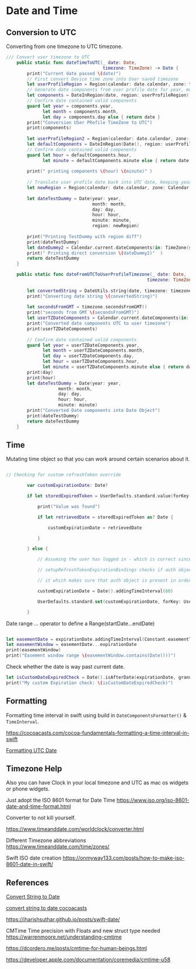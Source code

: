 # Date and Time



## Conversion to UTC
Converting from one timezone to UTC timezone.

```swift
/// Convert user timezone to UTC
    public static func dateTimeToUTC(_ date: Date,
                                     timezone: TimeZone) -> Date {
        print("Current date passed \(date)")
        // First convert Device time zone into User saved timezone
        let userProfileRegion = Region(calendar: date.calendar, zone: timezone)
        // Generate date components from user profile date for year, month, day
        let components = DateInRegion(date, region: userProfileRegion).dateComponents
        // Confirm date contained valid components
        guard let year = components.year,
              let month = components.month,
              let day = components.day else { return date }
        print("Conversion USer PRofile TimeZone to UTC")
        print(components)
        
        let userProfileRegion2 = Region(calendar: date.calendar, zone: Calendar.current.timeZone)
        let defaultComponents = DateInRegion(Date(), region: userProfileRegion2).dateComponents
        // Confirm date contained valid components
        guard let hour = defaultComponents.hour,
              let minute = defaultComponents.minute else { return date }
        
        print(" printing components \(hour) \(minute)" )
        
        // Translate user profile date back into UTC date, keeping year, month, day
        let newRegion = Region(calendar: date.calendar, zone: Calendar.current.timeZone)
        
        let dateTestDummy = Date(year: year,
                                 month: month,
                                 day: day,
                                 hour: hour,
                                 minute: minute,
                                 region: newRegion)
        
        print("Printing TestDummy with region diff")
        print(dateTestDummy)
        let dateDummy2 = Calendar.current.dateComponents(in: TimeZone(secondsFromGMT: 0)!, from: dateTestDummy)
        print(" Printing direct conversion \(dateDummy2)"  )
        return dateTestDummy
    }
```


    
```swift
    public static func dateFromUTCToUserProfileTimezone(_ date: Date,
                                                      timezone: TimeZone) -> Date {
        
        let convertedString = DateUtils.string(date, timezone: timezone)
        print("Converting date string \(convertedString)")
        
        let secondsFromGMT = timezone.secondsFromGMT()
        print("seconds from GMT \(secondsFromGMT)")
        let userTZDateComponents = Calendar.current.dateComponents(in: TimeZone(secondsFromGMT: secondsFromGMT)!, from: date)
        print("Converted date components UTC to user timezone")
        print(userTZDateComponents)
        
        // Confirm date contained valid components
        guard let year = userTZDateComponents.year,
              let month = userTZDateComponents.month,
              let day = userTZDateComponents.day,
              let hour = userTZDateComponents.hour,
              let minute = userTZDateComponents.minute else { return date }
        print(day)
        print(hour)
        let dateTestDummy = Date(year: year,
                    month: month,
                    day: day,
                    hour: hour,
                    minute: minute)
        print("Converted Date components into Date Object")
        print(dateTestDummy)
        return dateTestDummy
    }
```


## Time

Mutating time object so that you can work around certain scenarios about it.


```swift

// Checking for custom refreshToken override

        var customExpirationDate: Date?

        if let storedExpiredToken = UserDefaults.standard.value(forKey: UserDefaults.Keys.customRefreshTokenValue) {

            print("Value was found")

            if let retrievedDate = storedExpiredToken as? Date {

                customExpirationDate = retrievedDate

            }

        } else {

            // Assuming the user has logged in - which is correct since `Mission Control`

            // setupRefreshTokenExpirationBindings checks if auth object is present and then .unwraps()

            // it which makes sure that auth object is present in order to override the expirationDate() in User Defaults.

            customExpirationDate = Date().addingTimeInterval(60)

            UserDefaults.standard.set(customExpirationDate, forKey: UserDefaults.Keys.customRefreshTokenValue)

        }
```

Date range ... operator to define a Range(startDate...endDate)
```swift

let easementDate = expirationDate.addingTimeInterval(Constant.easementTimeInternal)
let easementWindow = easementDate...expirationDate
print(easementWindow)
print("Easement window range \(easementWindow.contains(Date()))")
```

Check whether the date is way past current date.
```swift
let isCustomDateExpiredCheck = Date().isAfterDate(expirationDate, granularity: .minute)
print("My custom Expiration check: \(isCustomDateExpiredCheck)")
```


## Formatting 

Formatting time interval in swift using build in `DateComponentsFormatter()`
& `TimeInterval`.


https://cocoacasts.com/cocoa-fundamentals-formatting-a-time-interval-in-swift

[Formatting UTC Date](https://www.advancedswift.com/local-utc-date-format-swift/)

## Timezone Help


Also you can have Clock in your local timezone and UTC as mac os widgets or phone widgets.

Just adopt the ISO 8601 format for Date Time
https://www.iso.org/iso-8601-date-and-time-format.html

Converter to not kill yourself.

https://www.timeanddate.com/worldclock/converter.html

Different Timezone abbreviations 
https://www.timeanddate.com/time/zones/

Swift ISO date creation
https://onmyway133.com/posts/how-to-make-iso-8601-date-in-swift/



## References


[Convert String to Date](https://izziswift.com/convert-string-to-date-in-swift/)

[convert string to date cocoacasts](https://cocoacasts.com/swift-fundamentals-how-to-convert-a-string-to-a-date-in-swift)


https://iharishsuthar.github.io/posts/swift-date/

CMTime 
Time precision with Floats and new struct type needed
https://warrenmoore.net/understanding-cmtime

https://dcordero.me/posts/cmtime-for-human-beings.html

https://developer.apple.com/documentation/coremedia/cmtime-u58